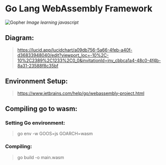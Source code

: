 # Go Lang WebAssembly Framework

![Gopher](https://raw.githubusercontent.com/egonelbre/gophers/10cc13c5e29555ec23f689dc985c157a8d4692ab/vector/projects/surfing-js.svg)
*Image learning javascript*

## Diagram:
> https://lucid.app/lucidchart/a09db756-5a66-4feb-a40f-d36833948040/edit?viewport_loc=-10%2C-10%2C2389%2C1233%2C0_0&invitationId=inv_cbbca1a4-48c0-4f4b-8a31-23588f8c35bf

## Environment Setup:
> https://www.jetbrains.com/help/go/webassembly-project.html

## Compiling go to wasm:
### Setting Go environment:
> go env -w GOOS=js GOARCH=wasm
### Compiling:
> go build -o main.wasm
